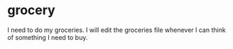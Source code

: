 grocery
=======

I need to do my groceries. I will edit the groceries file whenever I can think of something I need to buy. 
